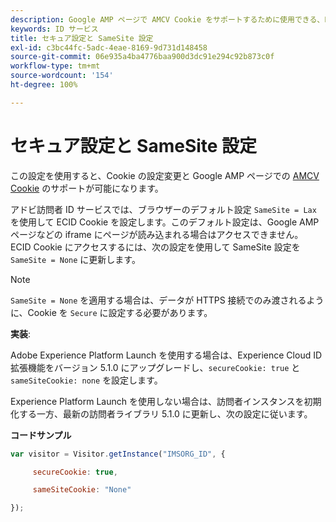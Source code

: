 ```yaml
---
description: Google AMP ページで AMCV Cookie をサポートするために使用できる、ECID 内の設定。
keywords: ID サービス
title: セキュア設定と SameSite 設定
exl-id: c3bc44fc-5adc-4eae-8169-9d731d148458
source-git-commit: 06e935a4ba4776baa900d3dc91e294c92b873c0f
workflow-type: tm+mt
source-wordcount: '154'
ht-degree: 100%

---
```


# セキュア設定と SameSite 設定

この設定を使用すると、Cookie の設定変更と Google AMP ページでの [AMCV Cookie](../../introduction/cookies.md) のサポートが可能になります。

アドビ訪問者 ID サービスでは、ブラウザーのデフォルト設定 `SameSite = Lax` を使用して ECID Cookie を設定します。このデフォルト設定は、Google AMP ページなどの iframe にページが読み込まれる場合はアクセスできません。 ECID Cookie にアクセスするには、次の設定を使用して SameSite 設定を `SameSite = None` に更新します。

>[!NOTE]
>
>`SameSite = None` を適用する場合は、データが HTTPS 接続でのみ渡されるように、Cookie を `Secure` に設定する必要があります。

**実装**:

Adobe Experience Platform Launch を使用する場合は、Experience Cloud ID 拡張機能をバージョン 5.1.0 にアップグレードし、`secureCookie: true` と `sameSiteCookie: none` を設定します。

Experience Platform Launch を使用しない場合は、訪問者インスタンスを初期化する一方、最新の訪問者ライブラリ 5.1.0 に更新し、次の設定に従います。

**コードサンプル**

```js
var visitor = Visitor.getInstance("IMSORG_ID", {

     secureCookie: true,

     sameSiteCookie: "None"

});
```

